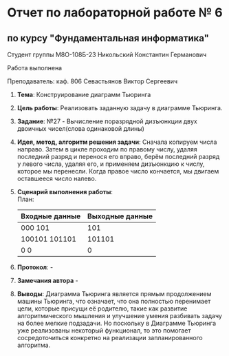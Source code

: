 # Отчет по лабораторной работе № 6
## по курсу "Фундаментальная информатика"

Студент группы М8О-108Б-23 Никольский Константин Германович

Работа выполнена 

Преподаватель: каф. 806 Севастьянов Виктор Сергеевич

1. **Тема**: Конструирование диаграмм Тьюринга
2. **Цель работы**: Реализовать заданную задачу в диаграмме Тьюринга.
3. **Заданиe**: №27 - Вычисление поразрядной дизъюнкции двух двоичных чисел(слова одинаковой длины)
4. **Идея, метод, алгоритм решения задачи**: Сначала копируем числа направо. Затем в цикле проходим по правому числу, удаляя последний разряд и перенося его вправо, берём последний разряд у левого числа, удаляя его, и применяем дизъюнкцию к числу, которое мы перенесли. Когда правое число кончается, мы двигаем оставшееся число налево.
5. **Сценарий выполнения работы**:  
План: 

	| Входные данные  | Выходные данные |
	|-----------------|-----------------|
	|     000 101     |     101         |
	| 100101 101101   |   101101        |
	|      0 0        |     0           |

6. **Протокол**: -
7. **Замечания автора** -
8. **Выводы**: Диаграмма Тьюринга является прямым продолжением машины Тьюринга, что означает, что она полностью перенимает цели, которые присущи её родителю, такие как развитие алгоритмического мышления и улучшение умения разбивать задачу на более мелкие подзадачи. Но поскольку в Диаграмме Тьюринга уже реализованы некоторый функционал, то это помогает сосредоточиться конкретно на реализации запланированного алгоритма.
